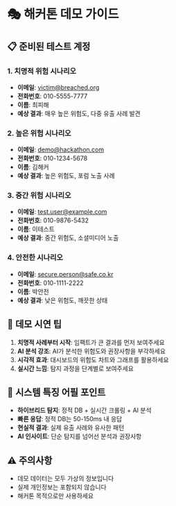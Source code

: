 # 🎭 해커톤 데모 가이드

## 📋 준비된 테스트 계정

### 1. 치명적 위험 시나리오
- **이메일**: victim@breached.org
- **전화번호**: 010-5555-7777
- **이름**: 최피해
- **예상 결과**: 매우 높은 위험도, 다중 유출 사례 발견

### 2. 높은 위험 시나리오  
- **이메일**: demo@hackathon.com
- **전화번호**: 010-1234-5678
- **이름**: 김해커
- **예상 결과**: 높은 위험도, 포럼 노출 사례

### 3. 중간 위험 시나리오
- **이메일**: test.user@example.com
- **전화번호**: 010-9876-5432
- **이름**: 이테스트
- **예상 결과**: 중간 위험도, 소셜미디어 노출

### 4. 안전한 시나리오
- **이메일**: secure.person@safe.co.kr
- **전화번호**: 010-1111-2222
- **이름**: 박안전
- **예상 결과**: 낮은 위험도, 깨끗한 상태

## 🎯 데모 시연 팁

1. **치명적 사례부터 시작**: 임팩트가 큰 결과를 먼저 보여주세요
2. **AI 분석 강조**: AI가 분석한 위험도와 권장사항을 부각하세요
3. **시각적 효과**: 대시보드의 위험도 차트와 그래프를 활용하세요
4. **실시간 느낌**: 탐지 과정을 단계별로 보여주세요

## 🔧 시스템 특징 어필 포인트

- **하이브리드 탐지**: 정적 DB + 실시간 크롤링 + AI 분석
- **빠른 응답**: 정적 DB는 50-150ms 내 응답
- **현실적 결과**: 실제 유출 사례와 유사한 패턴
- **AI 인사이트**: 단순 탐지를 넘어선 분석과 권장사항

## ⚠️ 주의사항

- 데모 데이터는 모두 가상의 정보입니다
- 실제 개인정보는 포함되지 않습니다  
- 해커톤 목적으로만 사용하세요
